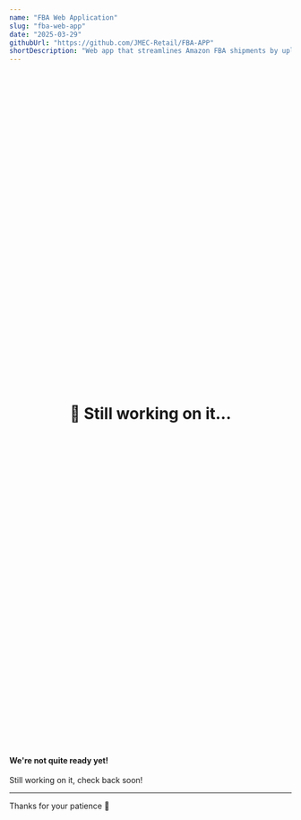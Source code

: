 ```yaml
---
name: "FBA Web Application"
slug: "fba-web-app"
date: "2025-03-29"
githubUrl: "https://github.com/JMEC-Retail/FBA-APP"
shortDescription: "Web app that streamlines Amazon FBA shipments by uploading inventory files, automatically mapping SKUs to ASINs, and organising and scanning items into shipping boxes via a browser interface."
---
```

<link href="https://cdn.jsdelivr.net/npm/bootstrap@5.3.0/dist/css/bootstrap.min.css" rel="stylesheet">
<div style="display: flex; justify-content: center; align-items: center; height: 30vh;">
  <h1 class="display-4 text-primary text-center">🚧 Still working on it...</h1>
</div>

<div class="container">
  <div class="alert alert-info text-center" role="alert">
    <h4 class="alert-heading">We're not quite ready yet!</h4>
    <p>Still working on it, check back soon!</p>
    <hr>
    <p class="mb-0">Thanks for your patience 🙏</p>
  </div>
</div>